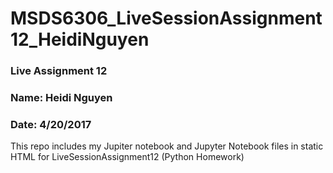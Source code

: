 # MSDS6306_LiveSessionAssignment12_HeidiNguyen
### Live Assignment 12
### Name: Heidi Nguyen
### Date: 4/20/2017

This repo includes my Jupiter notebook and Jupyter Notebook files in static HTML for LiveSessionAssignment12 (Python Homework)
